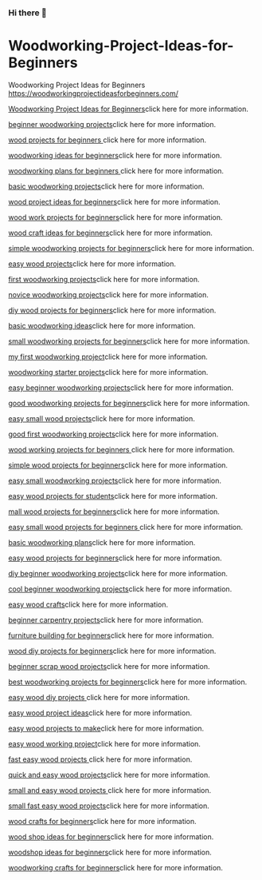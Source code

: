 ### Hi there 👋

<!--
**josefetheridge/josefetheridge** is a ✨ _special_ ✨ repository because its `README.md` (this file) appears on your GitHub profile.

Here are some ideas to get you started:

- 🔭 I’m currently working on ...
- 🌱 I’m currently learning ...
- 👯 I’m looking to collaborate on ...
- 🤔 I’m looking for help with ...
- 💬 Ask me about ...
- 📫 How to reach me: ...
- 😄 Pronouns: ...
- ⚡ Fun fact: ...
-->

# Woodworking-Project-Ideas-for-Beginners
Woodworking Project Ideas for Beginners
https://woodworkingprojectideasforbeginners.com/
<p><a href="https://woodworkingprojectideasforbeginners.com/">Woodworking Project Ideas for Beginners</a>click here for more information.</p>
<p><a href="https://woodworkingprojectideasforbeginners.com/">beginner woodworking projects</a>click here for more information.</p>
<p><a href="https://woodworkingprojectideasforbeginners.com/">wood projects for beginners </a>click here for more information.</p>
<p><a href="https://woodworkingprojectideasforbeginners.com/">woodworking ideas for beginners</a>click here for more information.</p>
<p><a href="https://woodworkingprojectideasforbeginners.com/">woodworking plans for beginners </a>click here for more information.</p>
<p><a href="https://woodworkingprojectideasforbeginners.com/">basic woodworking projects</a>click here for more information.</p>
<p><a href="https://woodworkingprojectideasforbeginners.com/">wood project ideas for beginners</a>click here for more information.</p>
<p><a href="https://woodworkingprojectideasforbeginners.com/">wood work projects for beginners</a>click here for more information.</p>
<p><a href="https://woodworkingprojectideasforbeginners.com/">wood craft ideas for beginners</a>click here for more information.</p>
<p><a href="https://woodworkingprojectideasforbeginners.com/">simple woodworking projects for beginners</a>click here for more information.</p>
<p><a href="https://woodworkingprojectideasforbeginners.com/">easy wood projects</a>click here for more information.</p>
<p><a href="https://woodworkingprojectideasforbeginners.com/">first woodworking projects</a>click here for more information.</p>
<p><a href="https://woodworkingprojectideasforbeginners.com/">novice woodworking projects</a>click here for more information.</p>
<p><a href="https://woodworkingprojectideasforbeginners.com/">diy wood projects for beginners</a>click here for more information.</p>
<p><a href="https://woodworkingprojectideasforbeginners.com/">basic woodworking ideas</a>click here for more information.</p>
<p><a href="https://woodworkingprojectideasforbeginners.com/">small woodworking projects for beginners</a>click here for more information.</p>
<p><a href="https://woodworkingprojectideasforbeginners.com/">my first woodworking project</a>click here for more information.</p>
<p><a href="https://woodworkingprojectideasforbeginners.com/">woodworking starter projects</a>click here for more information.</p>
<p><a href="https://woodworkingprojectideasforbeginners.com/">easy beginner woodworking projects</a>click here for more information.</p>
<p><a href="https://woodworkingprojectideasforbeginners.com/">good woodworking projects for beginners</a>click here for more information.</p>
<p><a href="https://woodworkingprojectideasforbeginners.com/">easy small wood projects</a>click here for more information.</p>
<p><a href="https://woodworkingprojectideasforbeginners.com/">good first woodworking projects</a>click here for more information.</p>
<p><a href="https://woodworkingprojectideasforbeginners.com/">wood working projects for beginners </a>click here for more information.</p>
<p><a href="https://woodworkingprojectideasforbeginners.com/">simple wood projects for beginners</a>click here for more information.</p>
<p><a href="https://woodworkingprojectideasforbeginners.com/">easy small woodworking projects</a>click here for more information.</p>
<p><a href="https://woodworkingprojectideasforbeginners.com/">easy wood projects for students</a>click here for more information.</p>
<p><a href="https://woodworkingprojectideasforbeginners.com/">mall wood projects for beginners</a>click here for more information.</p>
<p><a href="https://woodworkingprojectideasforbeginners.com/">easy small wood projects for beginners </a>click here for more information.</p>
<p><a href="https://woodworkingprojectideasforbeginners.com/">basic woodworking plans</a>click here for more information.</p>
<p><a href="https://woodworkingprojectideasforbeginners.com/">easy wood projects for beginners</a>click here for more information.</p>
<p><a href="https://woodworkingprojectideasforbeginners.com/">diy beginner woodworking projects</a>click here for more information.</p>
<p><a href="https://woodworkingprojectideasforbeginners.com/">cool beginner woodworking projects</a>click here for more information.</p>
<p><a href="https://woodworkingprojectideasforbeginners.com/">easy wood crafts</a>click here for more information.</p>
<p><a href="https://woodworkingprojectideasforbeginners.com/">beginner carpentry projects</a>click here for more information.</p>
<p><a href="https://woodworkingprojectideasforbeginners.com/">furniture building for beginners</a>click here for more information.</p>
<p><a href="https://woodworkingprojectideasforbeginners.com/">wood diy projects for beginners</a>click here for more information.</p>
<p><a href="https://woodworkingprojectideasforbeginners.com/">beginner scrap wood projects</a>click here for more information.</p>
<p><a href="https://woodworkingprojectideasforbeginners.com/">best woodworking projects for beginners</a>click here for more information.</p>
<p><a href="https://woodworkingprojectideasforbeginners.com/">easy wood diy projects </a>click here for more information.</p>
<p><a href="https://woodworkingprojectideasforbeginners.com/">easy wood project ideas</a>click here for more information.</p>
<p><a href="https://woodworkingprojectideasforbeginners.com/">easy wood projects to make</a>click here for more information.</p>
<p><a href="https://woodworkingprojectideasforbeginners.com/">easy wood working project</a>click here for more information.</p>
<p><a href="https://woodworkingprojectideasforbeginners.com/">fast easy wood projects </a>click here for more information.</p>
<p><a href="https://woodworkingprojectideasforbeginners.com/">quick and easy wood projects</a>click here for more information.</p>
<p><a href="https://woodworkingprojectideasforbeginners.com/">small and easy wood projects </a>click here for more information.</p>
<p><a href="https://woodworkingprojectideasforbeginners.com/">small fast easy wood projects</a>click here for more information.</p>
<p><a href="https://woodworkingprojectideasforbeginners.com/">wood crafts for beginners</a>click here for more information.</p>
<p><a href="https://woodworkingprojectideasforbeginners.com/">wood shop ideas for beginners</a>click here for more information.</p>
<p><a href="https://woodworkingprojectideasforbeginners.com/">woodshop ideas for beginners</a>click here for more information.</p>
<p><a href="https://woodworkingprojectideasforbeginners.com/">woodworking crafts for beginners</a>click here for more information.</p>



